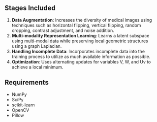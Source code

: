 

## Stages Included
1. **Data Augmentation**: Increases the diversity of medical images using techniques such as horizontal flipping, vertical flipping, random cropping, contrast adjustment, and noise addition.
2. **Multi-modality Representation Learning**: Learns a latent subspace using multi-modal data while preserving local geometric structures using a graph Laplacian.
3. **Handling Incomplete Data**: Incorporates incomplete data into the training process to utilize as much available information as possible.
4. **Optimization**: Uses alternating updates for variables V, W, and Uv to achieve a local minimum.

## Requirements
- NumPy
- SciPy
- scikit-learn
- OpenCV
- Pillow

